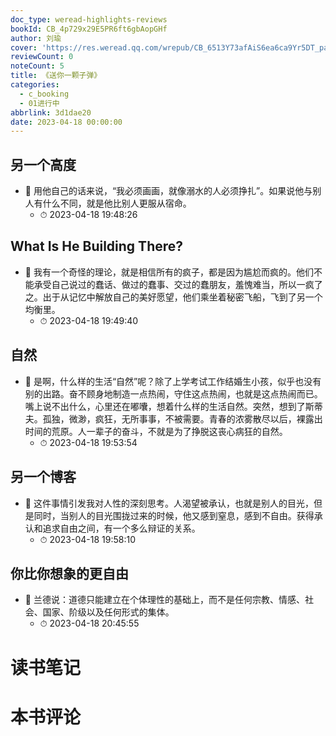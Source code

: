 ```yaml
---
doc_type: weread-highlights-reviews
bookId: CB_4p729x29E5PR6ft6gbAopGHf
author: 刘瑜
cover: 'https://res.weread.qq.com/wrepub/CB_6513Y73afAiS6ea6ca9Yr5DT_parsecover'
reviewCount: 0
noteCount: 5
title: 《送你一颗子弹》
categories:
  - c_booking
  - 01进行中
abbrlink: 3d1dae20
date: 2023-04-18 00:00:00
---
```



## 另一个高度


- 📌 用他自己的话来说，“我必须画画，就像溺水的人必须挣扎”。如果说他与别人有什么不同，就是他比别人更服从宿命。 
    - ⏱ 2023-04-18 19:48:26 
## What Is He Building There?


- 📌 我有一个奇怪的理论，就是相信所有的疯子，都是因为尴尬而疯的。他们不能承受自己说过的蠢话、做过的蠢事、交过的蠢朋友，羞愧难当，所以一疯了之。出于从记忆中解放自己的美好愿望，他们乘坐着秘密飞船，飞到了另一个均衡里。 
    - ⏱ 2023-04-18 19:49:40 
## 自然


- 📌 是啊，什么样的生活“自然”呢？除了上学考试工作结婚生小孩，似乎也没有别的出路。奋不顾身地制造一点热闹，守住这点热闹，也就是这点热闹而已。嘴上说不出什么，心里还在嘟囔，想着什么样的生活自然。突然，想到了斯蒂夫。孤独，微渺，疯狂，无所事事，不被需要。青春的浓雾散尽以后，裸露出时间的荒原。人一辈子的奋斗，不就是为了挣脱这丧心病狂的自然。 
    - ⏱ 2023-04-18 19:53:54 
## 另一个博客


- 📌 这件事情引发我对人性的深刻思考。人渴望被承认，也就是别人的目光，但是同时，当别人的目光围拢过来的时候，他又感到窒息，感到不自由。获得承认和追求自由之间，有一个多么辩证的关系。 
    - ⏱ 2023-04-18 19:58:10 
## 你比你想象的更自由


- 📌 兰德说：道德只能建立在个体理性的基础上，而不是任何宗教、情感、社会、国家、阶级以及任何形式的集体。 
    - ⏱ 2023-04-18 20:45:55 

# 读书笔记


# 本书评论
